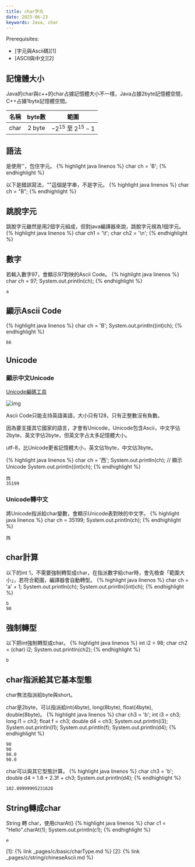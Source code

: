 ```yaml
---
title: char字元
date: 2025-06-23
keywords: Java, char
---
```

Prerequisites:

- [字元與Ascii碼][1]
- [ASCII與中文][2]

## 記憶體大小
Java的char與c++的char占據記憶體大小不一樣，Java占據2byte記憶體空間，C++占據1byte記憶體空間。

|名稱|byte數|範圍
|:--:|:--:|:-------:|
|char|2 byte|$-2 ^{15}$ 至 $2 ^{15} - 1$|

## 語法
是使用\'\'，包住字元。
{% highlight java linenos %}
char ch = 'B';
{% endhighlight %}

以下是錯誤寫法，\"\"這個是字串，不是字元。
{% highlight java linenos %}
char ch = "B";
{% endhighlight %}

## 跳脫字元
跳脫字元雖然是用2個字元組成，但對java編譯器來說，跳脫字元視為1個字元。
{% highlight java linenos %}
char ch1 = '\t';
char ch2 = '\n';
{% endhighlight %}

## 數字
若輸入數字97，會顯示97對映的Ascii Code。
{% highlight java linenos %}
char ch = 97;
System.out.println(ch);
{% endhighlight %}
```
a
```

## 顯示Ascii Code
{% highlight java linenos %}
char ch = 'B';
System.out.println((int)ch);
{% endhighlight %}
```
66
```

## Unicode
### 顯示中文Unicode
[Unicode編碼工具](https://tool.chinaz.com/tools/unicode.aspx)

![img]({{site.imgurl}}/java/unicode1.png)

Ascii Code只能支持英語美語，大小只有128，只有正整數沒有負數。

因為要支援其它國家的語言，才會有Unicode，Unicode包含Ascii，中文字佔2byte、英文字佔2byte，但英文字占太多記憶體大小。

utf-8，比Unicode更省記憶體大小，英文佔1byte，中文佔3byte。

{% highlight java linenos %}
char ch = '西';
System.out.println(ch);
// 顯示Unicode
System.out.println((int)ch);
{% endhighlight %}
```
西
35199
```

### Unicode轉中文
將Unicode指派給char變數，會顯示Unicode表對映的中文字。
{% highlight java linenos %}
char ch = 35199;
System.out.println(ch);
{% endhighlight %}
```
西
```

## char計算
以下的int 1，不需要強制轉型成char，在指派數字給char時，會先檢查「範圍大小」，若符合範圍，編譯器會自動轉型。
{% highlight java linenos %}
char ch = 'a' + 1;
System.out.println(ch);
System.out.println((int)ch);
{% endhighlight %}
```
b
98
```

## 強制轉型
以下把int強制轉型成char。
{% highlight java linenos %}
int i2 = 98;
char ch2 = (char) i2;
System.out.println(ch2);
{% endhighlight %}
```
b
```

## char指派給其它基本型態
char無法指派給byte與short。

char是2byte，可以指派給int(4byte), long(8byte), float(4byte), double(8byte)。
{% highlight java linenos %}
char ch3 = 'b';
int i3 = ch3;
long l1 = ch3;
float f = ch3;
double d4 = ch3;
System.out.println(i3);
System.out.println(l1);
System.out.println(f);
System.out.println(d4);
{% endhighlight %}
```
98
98
98.0
98.0
```

char可以與其它型態計算。
{% highlight java linenos %}
char ch3 = 'b';
double d4 = 1.8 + 2.3f + ch3;
System.out.println(d4);
{% endhighlight %}
```
102.09999995231628
```

## String轉成char
String 轉 char，使用charAt()
{% highlight java linenos %}
char c1 = "Hello".charAt(1);
System.out.println(c1);
{% endhighlight %}
```
e
```


[1]: {% link _pages/c/basic/charType.md %}
[2]: {% link _pages/c/string/chineseAscii.md %}
